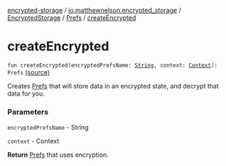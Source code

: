[encrypted-storage](../../../index.md) / [io.matthewnelson.encrypted_storage](../../index.md) / [EncryptedStorage](../index.md) / [Prefs](index.md) / [createEncrypted](./create-encrypted.md)

# createEncrypted

`fun createEncrypted(encryptedPrefsName: `[`String`](https://kotlinlang.org/api/latest/jvm/stdlib/kotlin/-string/index.html)`, context: `[`Context`](https://developer.android.com/reference/android/content/Context.html)`): Prefs` [(source)](https://github.com/05nelsonm/encrypted-storage/blob/master/encrypted-storage/src/main/java/io/matthewnelson/encrypted_storage/EncryptedStorage.kt#L78)

Creates [Prefs](index.md) that will store data in an encrypted state, and decrypt
that data for you.

### Parameters

`encryptedPrefsName` - String

`context` - Context

**Return**
[Prefs](index.md) that uses encryption.

